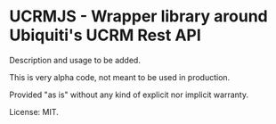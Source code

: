 # UCRMJS - Wrapper library around Ubiquiti's UCRM Rest API

Description and usage to be added.

This is very alpha code, not meant to be used in production.

Provided "as is" without any kind of explicit nor implicit warranty.

License: MIT.
